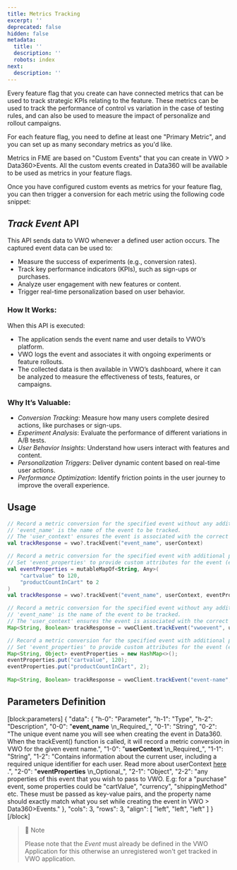 ```yaml
---
title: Metrics Tracking
excerpt: ''
deprecated: false
hidden: false
metadata:
  title: ''
  description: ''
  robots: index
next:
  description: ''
---
```

Every feature flag that you create can have connected metrics that can be used to track strategic KPIs relating to the feature. These metrics can be used to track the performance of control vs variation in the case of testing rules, and can also be used to measure the impact of personalize and rollout campaigns.

For each feature flag, you need to define at least one "Primary Metric", and you can set up as many secondary metrics as you'd like. 

Metrics in FME are based on "Custom Events" that you can create in VWO > Data360>Events. All the custom events created in Data360 will be available to be used as metrics in your feature flags. 

Once you have configured custom events as metrics for your feature flag, you can then trigger a conversion for each metric using the following code snippet: 

## _**Track Event**_ API

This API sends data to VWO whenever a defined user action occurs. The captured event data can be used to:

- Measure the success of experiments (e.g., conversion rates).
- Track key performance indicators (KPIs), such as sign-ups or purchases.
- Analyze user engagement with new features or content.
- Trigger real-time personalization based on user behavior.

### How It Works:

When this API is executed:

- The application sends the event name and user details to VWO’s platform.
- VWO logs the event and associates it with ongoing experiments or feature rollouts.
- The collected data is then available in VWO’s dashboard, where it can be analyzed to measure the effectiveness of tests, features, or campaigns.

### Why It’s Valuable:

- _Conversion Tracking_: Measure how many users complete desired actions, like purchases or sign-ups.
- _Experiment Analysis_: Evaluate the performance of different variations in A/B tests.
- _User Behavior Insights_: Understand how users interact with features and content.
- _Personalization Triggers_: Deliver dynamic content based on real-time user actions.
- _Performance Optimization_: Identify friction points in the user journey to improve the overall experience.

## Usage

```kotlin Kotlin
// Record a metric conversion for the specified event without any additional properties.
// 'event_name' is the name of the event to be tracked.
// The 'user_context' ensures the event is associated with the correct user.
val trackResponse = vwo?.trackEvent("event_name", userContext)

// Record a metric conversion for the specified event with additional properties.
// Set 'event_properties' to provide custom attributes for the event (e.g., 'userType' to specify the type of user).
val eventProperties = mutableMapOf<String, Any>(
    "cartvalue" to 120,
    "productCountInCart" to 2
)
val trackResponse = vwo?.trackEvent("event_name", userContext, eventProperties)

```
```java
// Record a metric conversion for the specified event without any additional properties.
// 'event_name' is the name of the event to be tracked.
// The 'user_context' ensures the event is associated with the correct user.
Map<String, Boolean> trackResponse = vwoClient.trackEvent("vwoevent", userContext);

// Record a metric conversion for the specified event with additional properties.
// Set 'event_properties' to provide custom attributes for the event (e.g., 'userType' to specify the type of user).
Map<String, Object> eventProperties = new HashMap<>();
eventProperties.put("cartvalue", 120);
eventProperties.put("productCountInCart", 2);
 
Map<String, Boolean> trackResponse = vwoClient.trackEvent("event-name", userContext, eventProperties);
```

## Parameters Definition

[block:parameters]
{
  "data": {
    "h-0": "Parameter",
    "h-1": "Type",
    "h-2": "Description",
    "0-0": "**event_name**  \n_Required_",
    "0-1": "String",
    "0-2": "The unique event name you will see when creating the event in Data360. When the trackEvent() function is called, it will record a metric conversion in VWO for the given event name.",
    "1-0": "**userContext**  \n_Required_",
    "1-1": "String",
    "1-2": "Contains information about the current user, including a required unique identifier for each user. Read more about userContext [here](https://developers.vwo.com/v2/docs/fme-android-context) .",
    "2-0": "**eventProperties**  \n_Optional_",
    "2-1": "Object",
    "2-2": "any properties of this event that you wish to pass to VWO. E.g: for a \"purchase\" event, some properties could be \"cartValue\", \"currency\", \"shippingMethod\" etc. These must be passed as key-value pairs, and the property name should exactly match what you set while creating the event in VWO > Data360>Events."
  },
  "cols": 3,
  "rows": 3,
  "align": [
    "left",
    "left",
    "left"
  ]
}
[/block]


> 🚧 Note
> 
> Please note that the _Event_ must already be defined in the VWO Application for this otherwise an unregistered won't get tracked in VWO application.